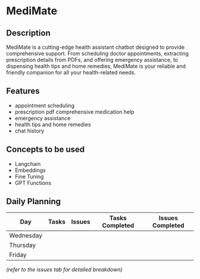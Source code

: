 # MediMate

## Description
MediMate is a cutting-edge health assistant chatbot designed to provide comprehensive support. From scheduling doctor appointments, extracting prescription details from PDFs, and offering emergency assistance, to dispensing health tips and home remedies, MediMate is your reliable and friendly companion for all your health-related needs.

## Features
- appointment scheduling
- prescription pdf comprehensive medication help
- emergency assistance
- health tips and home remedies
- chat history 

## Concepts to be used
- Langchain
- Embeddings
- Fine Tuning
- GPT Functions

## Daily Planning
| Day       | Tasks              | Issues | Tasks Completed | Issues Completed |
| --------- | ------------------ | ------ | --------------- | ---------------- |
| Wednesday |                    |        |                 |                  |
| Thursday  |                    |        |                 |                  |
| Friday    |                    |        |                 |                  |

_(refer to the issues tab for detailed breakdown)_
